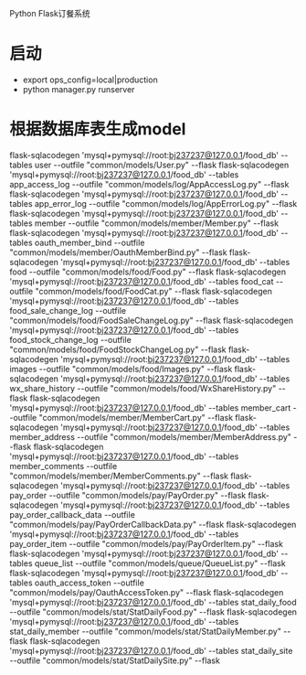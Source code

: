 Python Flask订餐系统

# 启动
* export ops_config=local|production
* python manager.py runserver


# 根据数据库表生成model
flask-sqlacodegen 'mysql+pymysql://root:bj237237@127.0.0.1/food_db' --tables user --outfile "common/models/User.py"  --flask
flask-sqlacodegen 'mysql+pymysql://root:bj237237@127.0.0.1/food_db' --tables app_access_log --outfile "common/models/log/AppAccessLog.py"  --flask
flask-sqlacodegen 'mysql+pymysql://root:bj237237@127.0.0.1/food_db' --tables app_error_log --outfile "common/models/log/AppErrorLog.py"  --flask
flask-sqlacodegen 'mysql+pymysql://root:bj237237@127.0.0.1/food_db' --tables member --outfile "common/models/member/Member.py"  --flask
flask-sqlacodegen 'mysql+pymysql://root:bj237237@127.0.0.1/food_db' --tables oauth_member_bind --outfile "common/models/member/OauthMemberBind.py"  --flask
flask-sqlacodegen 'mysql+pymysql://root:bj237237@127.0.0.1/food_db' --tables food --outfile "common/models/food/Food.py"  --flask
flask-sqlacodegen 'mysql+pymysql://root:bj237237@127.0.0.1/food_db' --tables food_cat --outfile "common/models/food/FoodCat.py"  --flask
flask-sqlacodegen 'mysql+pymysql://root:bj237237@127.0.0.1/food_db' --tables food_sale_change_log --outfile "common/models/food/FoodSaleChangeLog.py"  --flask
flask-sqlacodegen 'mysql+pymysql://root:bj237237@127.0.0.1/food_db' --tables food_stock_change_log --outfile "common/models/food/FoodStockChangeLog.py"  --flask
flask-sqlacodegen 'mysql+pymysql://root:bj237237@127.0.0.1/food_db' --tables images --outfile "common/models/food/Images.py"  --flask
flask-sqlacodegen 'mysql+pymysql://root:bj237237@127.0.0.1/food_db' --tables wx_share_history --outfile "common/models/food/WxShareHistory.py"  --flask
flask-sqlacodegen 'mysql+pymysql://root:bj237237@127.0.0.1/food_db' --tables member_cart --outfile "common/models/member/MemberCart.py"  --flask
flask-sqlacodegen 'mysql+pymysql://root:bj237237@127.0.0.1/food_db' --tables member_address --outfile "common/models/member/MemberAddress.py"  --flask
flask-sqlacodegen 'mysql+pymysql://root:bj237237@127.0.0.1/food_db' --tables member_comments --outfile "common/models/member/MemberComments.py"  --flask
flask-sqlacodegen 'mysql+pymysql://root:bj237237@127.0.0.1/food_db' --tables pay_order --outfile "common/models/pay/PayOrder.py"  --flask
flask-sqlacodegen 'mysql+pymysql://root:bj237237@127.0.0.1/food_db' --tables pay_order_callback_data --outfile "common/models/pay/PayOrderCallbackData.py"  --flask
flask-sqlacodegen 'mysql+pymysql://root:bj237237@127.0.0.1/food_db' --tables pay_order_item --outfile "common/models/pay/PayOrderItem.py"  --flask
flask-sqlacodegen 'mysql+pymysql://root:bj237237@127.0.0.1/food_db' --tables queue_list --outfile "common/models/queue/QueueList.py"  --flask
flask-sqlacodegen 'mysql+pymysql://root:bj237237@127.0.0.1/food_db' --tables oauth_access_token --outfile "common/models/pay/OauthAccessToken.py"  --flask
flask-sqlacodegen 'mysql+pymysql://root:bj237237@127.0.0.1/food_db' --tables stat_daily_food --outfile "common/models/stat/StatDailyFood.py"  --flask
flask-sqlacodegen 'mysql+pymysql://root:bj237237@127.0.0.1/food_db' --tables stat_daily_member --outfile "common/models/stat/StatDailyMember.py"  --flask
flask-sqlacodegen 'mysql+pymysql://root:bj237237@127.0.0.1/food_db' --tables stat_daily_site --outfile "common/models/stat/StatDailySite.py"  --flask